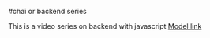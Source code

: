 #chai or backend series

This is a video series on backend with javascript
[Model link](https://app.eraser.io/workspace/YtPqZ1VogxGy1jzIDkzj?origin=share)